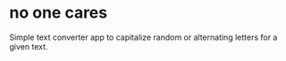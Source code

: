 # no one cares
 
Simple text converter app to capitalize random or alternating letters for a given text. 